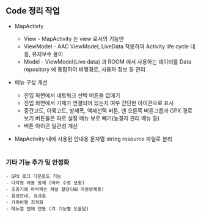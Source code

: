 ## Code 정리 작업
* MapActivty
	- View - MapActivity 는 view 로서의 기능만
	- ViewModel - AAC ViewModel, LiveData 적용하여 Activity life cycle 대응, 유지보수 용이
	- Model - ViewModel(Live data) 과 ROOM 에서 사용하는 데이터를 Data repository 에 통합하여 비행경로, 사용자 정보 등 관리

* 메뉴 구성 개선
	- 진입 화면에서 네트워크 선택 버튼들 없애기
	- 진입 화면에서 기체가 연결되어 있는지 여부 간단한 아이콘으로 표시
	- 중간고도, 이륙고도, 방제폭, 액제선택 버튼, 맨 오른쪽 버튼그룹과 GPX 경로 보기 버튼들은 따로 설정 메뉴 뷰로 빼기(농경지 관리 메뉴 등)
	- 버튼 아이콘 일관성 개선

* MapActivity 내에 사용된 안내용 문자열 string resource 파일로 분리



#
### 기타 기능 추가 및 안정화
    - GPX 로그 다운로드 기능
    - 다각형 자동 방제 (마커 수정 포함)
    - 조종기에 마커찍는 채널 할당(AB 자동방제용)
    - 음성안내, 효과음
    - 카피비행 최적화
    - 메뉴얼 앱에 연동 (각 기능별 도움말)